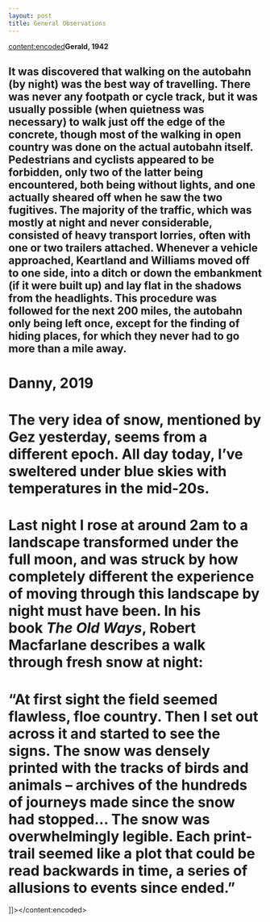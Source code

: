 ```yaml
---
layout: post
title: General Observations
---
```

<content:encoded><![CDATA[&nbsp;<h2 style="white-space:pre-wrap;"><strong>Gerald, 1942</strong></h2><h2 style="white-space:pre-wrap;">It was discovered that walking on the autobahn (by night) was the best way of travelling. There was never any footpath or cycle track, but it was usually possible (when quietness was necessary) to walk just off the edge of the concrete, though most of the walking in open country was done on the actual autobahn itself. Pedestrians and cyclists appeared to be forbidden, only two of the latter being encountered, both being without lights, and one actually sheared off when he saw the two fugitives. The majority of the traffic, which was mostly at night and never considerable, consisted of heavy transport lorries, often with one or two trailers attached. Whenever a vehicle approached, Keartland and Williams moved off to one side, into a ditch or down the embankment (if it were built up) and lay flat in the shadows from the headlights. This procedure was followed for the next 200 miles, the autobahn only being left once, except for the finding of hiding places, for which they never had to go more than a mile away.</h2><h1 style="white-space:pre-wrap;"><strong>Danny, 2019</strong></h1><h1 style="white-space:pre-wrap;">The very idea of snow, mentioned by Gez yesterday, seems from a different epoch. All day today, I’ve sweltered under blue skies with temperatures in the mid-20s.</h1><h1 style="white-space:pre-wrap;">Last night I rose at around 2am to a landscape transformed under the full moon, and was struck by how completely different the experience of moving through this landscape by night must have been. In his book&nbsp;<em>The Old Ways</em>, Robert Macfarlane describes a walk through fresh snow at night:</h1><h1 style="white-space:pre-wrap;">“At first sight the field seemed flawless, floe country. Then I set out across it and started to see the signs. The snow was densely printed with the tracks of birds and animals – archives of the hundreds of journeys made since the snow had stopped... The snow was overwhelmingly legible. Each print-trail seemed like a plot that could be read backwards in time, a series of allusions to events since ended.”</h1>]]></content:encoded>